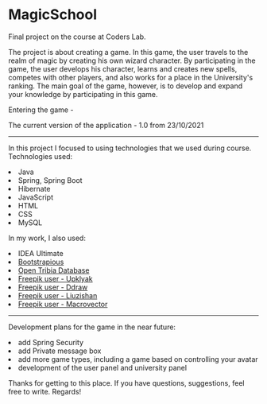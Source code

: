 # MagicSchool
Final project on the course at Coders Lab. 

The project is about creating a game. In this game, the user travels to the realm of magic by creating his own wizard character. By participating in the game, the user develops his character, learns and creates new spells, competes with other players, and also works for a place in the University's ranking. The main goal of the game, however, is to develop and expand your knowledge by participating in this game.

Entering the game - 

The current version of the application - 1.0 from 23/10/2021

------------------------
In this project I focused to using technologies that we used during course. Technologies used:
<li>Java 
<li>Spring, Spring Boot
<li>Hibernate
<li>JavaScript
<li>HTML
<li>CSS
<li>MySQL
</li>

In my work, I also used:
<li>IDEA Ultimate
<li><a href="https://bootstrapious.com">Bootstrapious</a><br/>
<li><a href="https://opentdb.com">Open Tribia Database</a><br/>
<li><a href="https://pl.freepik.com/upklyak">Freepik user - Upklyak</a><br/>
<li><a href="https://pl.freepik.com/ddraw">Freepik user - Ddraw</a><br/>
<li><a href="https://pl.freepik.com/liuzishan">Freepik user - Liuzishan</a><br/>
<li><a href="https://pl.freepik.com/macrovector">Freepik user - Macrovector</a><br/>
</li>

------------------------
Development plans for the game in the near future:
<li>add Spring Security
<li>add Private message box
<li>add more game types, including a game based on controlling your avatar
<li>development of the user panel and university panel
</li>

Thanks for getting to this place. If you have questions, suggestions, feel free to write. Regards!
